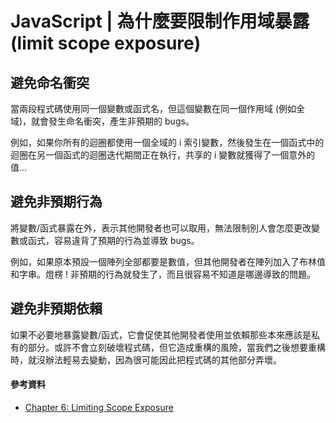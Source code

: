 # JavaScript | 為什麼要限制作用域暴露 (limit scope exposure)
## 避免命名衝突
當兩段程式碼使用同一個變數或函式名，但這個變數在同一個作用域 (例如全域)，就會發生命名衝突，產生非預期的 bugs。

例如，如果你所有的迴圈都使用一個全域的 i 索引變數，然後發生在一個函式中的迴圈在另一個函式的迴圈迭代期間正在執行，共享的 i 變數就獲得了一個意外的值...


## 避免非預期行為
將變數/函式暴露在外，表示其他開發者也可以取用，無法限制別人會怎麼更改變數或函式，容易違背了預期的行為並導致 bugs。

例如，如果原本預設一個陣列全部都要是數值，但其他開發者在陣列加入了布林值和字串。燈楞 ! 非預期的行為就發生了，而且很容易不知道是哪邊導致的問題。


## 避免非預期依賴
如果不必要地暴露變數/函式，它會促使其他開發者使用並依賴那些本來應該是私有的部分。或許不會立刻破壞程式碼，但它造成重構的風險，當我們之後想要重構時，就沒辦法輕易去變動，因為很可能因此把程式碼的其他部分弄壞。

#### 參考資料
* <a href="https://github.com/getify/You-Dont-Know-JS/blob/2nd-ed/scope-closures/ch6.md" target="_blank">Chapter 6: Limiting Scope Exposure</a>